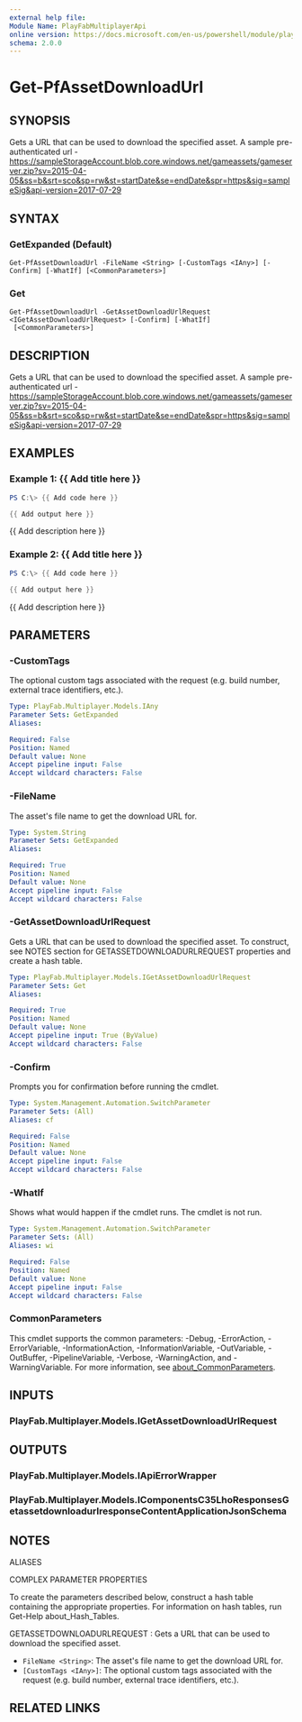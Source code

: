 ```yaml
---
external help file:
Module Name: PlayFabMultiplayerApi
online version: https://docs.microsoft.com/en-us/powershell/module/playfabmultiplayerapi/get-pfassetdownloadurl
schema: 2.0.0
---
```


# Get-PfAssetDownloadUrl

## SYNOPSIS
Gets a URL that can be used to download the specified asset.
A sample pre-authenticated url - https://sampleStorageAccount.blob.core.windows.net/gameassets/gameserver.zip?sv=2015-04-05&ss=b&srt=sco&sp=rw&st=startDate&se=endDate&spr=https&sig=sampleSig&api-version=2017-07-29

## SYNTAX

### GetExpanded (Default)
```
Get-PfAssetDownloadUrl -FileName <String> [-CustomTags <IAny>] [-Confirm] [-WhatIf] [<CommonParameters>]
```

### Get
```
Get-PfAssetDownloadUrl -GetAssetDownloadUrlRequest <IGetAssetDownloadUrlRequest> [-Confirm] [-WhatIf]
 [<CommonParameters>]
```

## DESCRIPTION
Gets a URL that can be used to download the specified asset.
A sample pre-authenticated url - https://sampleStorageAccount.blob.core.windows.net/gameassets/gameserver.zip?sv=2015-04-05&ss=b&srt=sco&sp=rw&st=startDate&se=endDate&spr=https&sig=sampleSig&api-version=2017-07-29

## EXAMPLES

### Example 1: {{ Add title here }}
```powershell
PS C:\> {{ Add code here }}

{{ Add output here }}
```

{{ Add description here }}

### Example 2: {{ Add title here }}
```powershell
PS C:\> {{ Add code here }}

{{ Add output here }}
```

{{ Add description here }}

## PARAMETERS

### -CustomTags
The optional custom tags associated with the request (e.g.
build number, external trace identifiers, etc.).

```yaml
Type: PlayFab.Multiplayer.Models.IAny
Parameter Sets: GetExpanded
Aliases:

Required: False
Position: Named
Default value: None
Accept pipeline input: False
Accept wildcard characters: False
```

### -FileName
The asset's file name to get the download URL for.

```yaml
Type: System.String
Parameter Sets: GetExpanded
Aliases:

Required: True
Position: Named
Default value: None
Accept pipeline input: False
Accept wildcard characters: False
```

### -GetAssetDownloadUrlRequest
Gets a URL that can be used to download the specified asset.
To construct, see NOTES section for GETASSETDOWNLOADURLREQUEST properties and create a hash table.

```yaml
Type: PlayFab.Multiplayer.Models.IGetAssetDownloadUrlRequest
Parameter Sets: Get
Aliases:

Required: True
Position: Named
Default value: None
Accept pipeline input: True (ByValue)
Accept wildcard characters: False
```

### -Confirm
Prompts you for confirmation before running the cmdlet.

```yaml
Type: System.Management.Automation.SwitchParameter
Parameter Sets: (All)
Aliases: cf

Required: False
Position: Named
Default value: None
Accept pipeline input: False
Accept wildcard characters: False
```

### -WhatIf
Shows what would happen if the cmdlet runs.
The cmdlet is not run.

```yaml
Type: System.Management.Automation.SwitchParameter
Parameter Sets: (All)
Aliases: wi

Required: False
Position: Named
Default value: None
Accept pipeline input: False
Accept wildcard characters: False
```

### CommonParameters
This cmdlet supports the common parameters: -Debug, -ErrorAction, -ErrorVariable, -InformationAction, -InformationVariable, -OutVariable, -OutBuffer, -PipelineVariable, -Verbose, -WarningAction, and -WarningVariable. For more information, see [about_CommonParameters](http://go.microsoft.com/fwlink/?LinkID=113216).

## INPUTS

### PlayFab.Multiplayer.Models.IGetAssetDownloadUrlRequest

## OUTPUTS

### PlayFab.Multiplayer.Models.IApiErrorWrapper

### PlayFab.Multiplayer.Models.IComponentsC35LhoResponsesGetassetdownloadurlresponseContentApplicationJsonSchema

## NOTES

ALIASES

COMPLEX PARAMETER PROPERTIES

To create the parameters described below, construct a hash table containing the appropriate properties. For information on hash tables, run Get-Help about_Hash_Tables.


GETASSETDOWNLOADURLREQUEST <IGetAssetDownloadUrlRequest>: Gets a URL that can be used to download the specified asset.
  - `FileName <String>`: The asset's file name to get the download URL for.
  - `[CustomTags <IAny>]`: The optional custom tags associated with the request (e.g. build number, external trace identifiers, etc.).

## RELATED LINKS

